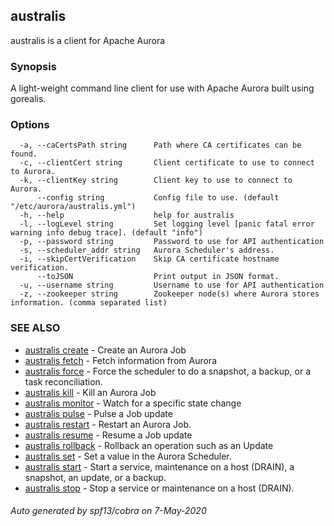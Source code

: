 ## australis

australis is a client for Apache Aurora

### Synopsis

A light-weight command line client for use with Apache Aurora built using gorealis.

### Options

```
  -a, --caCertsPath string      Path where CA certificates can be found.
  -c, --clientCert string       Client certificate to use to connect to Aurora.
  -k, --clientKey string        Client key to use to connect to Aurora.
      --config string           Config file to use. (default "/etc/aurora/australis.yml")
  -h, --help                    help for australis
  -l, --logLevel string         Set logging level [panic fatal error warning info debug trace]. (default "info")
  -p, --password string         Password to use for API authentication
  -s, --scheduler_addr string   Aurora Scheduler's address.
  -i, --skipCertVerification    Skip CA certificate hostname verification.
      --toJSON                  Print output in JSON format.
  -u, --username string         Username to use for API authentication
  -z, --zookeeper string        Zookeeper node(s) where Aurora stores information. (comma separated list)
```

### SEE ALSO

* [australis create](australis_create.md)	 - Create an Aurora Job
* [australis fetch](australis_fetch.md)	 - Fetch information from Aurora
* [australis force](australis_force.md)	 - Force the scheduler to do a snapshot, a backup, or a task reconciliation.
* [australis kill](australis_kill.md)	 - Kill an Aurora Job
* [australis monitor](australis_monitor.md)	 - Watch for a specific state change
* [australis pulse](australis_pulse.md)	 - Pulse a Job update
* [australis restart](australis_restart.md)	 - Restart an Aurora Job.
* [australis resume](australis_resume.md)	 - Resume a Job update
* [australis rollback](australis_rollback.md)	 - Rollback an operation such as an Update
* [australis set](australis_set.md)	 - Set a value in the Aurora Scheduler.
* [australis start](australis_start.md)	 - Start a service, maintenance on a host (DRAIN), a snapshot, an update, or a backup.
* [australis stop](australis_stop.md)	 - Stop a service or maintenance on a host (DRAIN).

###### Auto generated by spf13/cobra on 7-May-2020
